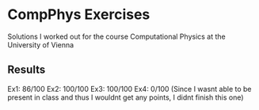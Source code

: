 # CompPhys Exercises  
Solutions I worked out for the course Computational Physics at the University of Vienna  

## Results
Ex1: 86/100
Ex2: 100/100
Ex3: 100/100
Ex4: 0/100 (Since I wasnt able to be present in class and thus I wouldnt get any points, I didnt finish this one)

